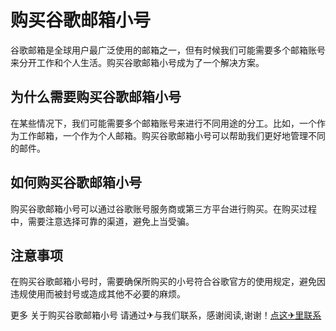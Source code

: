 # 购买谷歌邮箱小号

谷歌邮箱是全球用户最广泛使用的邮箱之一，但有时候我们可能需要多个邮箱账号来分开工作和个人生活。购买谷歌邮箱小号成为了一个解决方案。

## 为什么需要购买谷歌邮箱小号

在某些情况下，我们可能需要多个邮箱账号来进行不同用途的分工。比如，一个作为工作邮箱，一个作为个人邮箱。购买谷歌邮箱小号可以帮助我们更好地管理不同的邮件。

## 如何购买谷歌邮箱小号

购买谷歌邮箱小号可以通过谷歌账号服务商或第三方平台进行购买。在购买过程中，需要注意选择可靠的渠道，避免上当受骗。

## 注意事项

在购买谷歌邮箱小号时，需要确保所购买的小号符合谷歌官方的使用规定，避免因违规使用而被封号或造成其他不必要的麻烦。

更多 关于购买谷歌邮箱小号 请通过✈与我们联系，感谢阅读,谢谢！[点这✈里联系](https://ss.k02.cc)